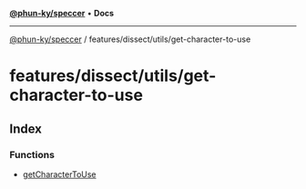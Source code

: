[**@phun-ky/speccer**](../../../../README.md) • **Docs**

***

[@phun-ky/speccer](../../../../README.md) / features/dissect/utils/get-character-to-use

# features/dissect/utils/get-character-to-use

## Index

### Functions

- [getCharacterToUse](functions/getCharacterToUse.md)
